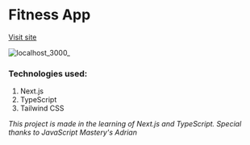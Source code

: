 # Fitness App
[Visit site](https://thuhale2210.github.io/Fitness-app/)

![localhost_3000_](https://github.com/thuhale2210/Dribble-clone/assets/120136659/c83a7528-7d8c-4094-a985-ed116e279e2d)


### Technologies used:
1. Next.js
2. TypeScript
3. Tailwind CSS

<i>This project is made in the learning of Next.js and TypeScript. Special thanks to JavaScript Mastery's Adrian<i/>
